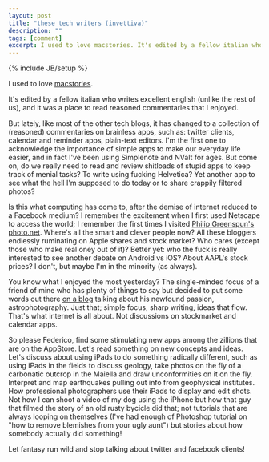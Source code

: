 ```yaml
---
layout: post
title: "these tech writers (invettiva)"
description: ""
tags: [comment]
excerpt: I used to love macstories. It's edited by a fellow italian who writes excellent english (unlike the rest of us), and it was a place to read reasoned commentaries that I enjoyed... 
---
```

{% include JB/setup %}

I used to love [macstories](http://macstories.net). 

It's edited by a fellow italian who writes excellent english (unlike the rest of us), and it was a place to read reasoned commentaries that I enjoyed.

But lately, like most of the other tech blogs, it has changed to a collection of (reasoned) commentaries on brainless apps, such as: twitter clients, calendar and reminder apps, plain-text editors. I'm the first one to acknowledge the importance of simple apps to make our everyday life easier, and in fact I've been using Simplenote and NValt for ages. But come on, do we really need to read and review shitloads of stupid apps to keep track of menial tasks? To write using fucking Helvetica? Yet another app to see what the hell I'm supposed to do today or to share crappily filtered photos?

Is this what computing has come to, after the demise of internet reduced to a Facebook medium? I remember the excitement when I first used Netscape to access the world; I remember the first times I visited [Philip Greenspun's photo.net](http://web.archive.org/web/19991116092655/http://photo.net). Where's all the smart and clever people now? All these bloggers endlessly ruminating on Apple shares and stock market? Who cares (except those who make real oney out of it)? Better yet: who the fuck is really interested to see another debate on Android vs iOS? About AAPL's stock prices? I don't, but maybe I'm in the minority (as always).

You know what I enjoyed the most yesterday? The single-minded focus of a friend of mine who has plenty of things to say but decided to put some words out there [on a blog](http://www.astrodan.com) talking about his newfound passion, astrophotography. Just that; simple focus, sharp writing, ideas that flow. That's what internet is all about. Not discussions on stockmarket and calendar apps.

So please Federico, find some stimulating new apps among the zillions that are on the AppStore. Let's read something on new concepts and ideas. Let's discuss about using iPads to do something radically different, such as using iPads in the fields to discuss geology, take photos on the fly of a carbonatic outcrop in the Maiella and draw unconformities on it on the fly. Interpret and map earthquakes pulling out info from geophysical institutes. How professional photographers use their iPads to display and edit shots. Not how I can shoot a video of my dog using the iPhone but how that guy that filmed the story of an old rusty bycicle did that; not tutorials that are always looping on themselves (I've had enough of Photoshop tutorial on "how to remove blemishes from your ugly aunt") but stories about how somebody actually did something!

Let fantasy run wild and stop talking about twitter and facebook clients!